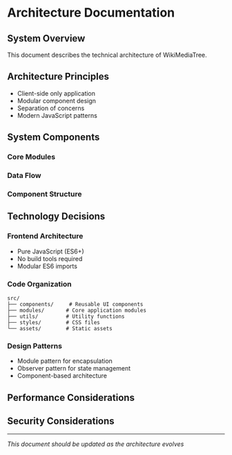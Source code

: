 # Architecture Documentation

## System Overview
This document describes the technical architecture of WikiMediaTree.

## Architecture Principles
- Client-side only application
- Modular component design
- Separation of concerns
- Modern JavaScript patterns

## System Components

### Core Modules
<!-- Define main application modules -->

### Data Flow
<!-- Describe how data moves through the system -->

### Component Structure
<!-- Define how components are organized -->

## Technology Decisions

### Frontend Architecture
- Pure JavaScript (ES6+)
- No build tools required
- Modular ES6 imports

### Code Organization
```
src/
├── components/     # Reusable UI components
├── modules/       # Core application modules
├── utils/         # Utility functions
├── styles/        # CSS files
└── assets/        # Static assets
```

### Design Patterns
- Module pattern for encapsulation
- Observer pattern for state management
- Component-based architecture

## Performance Considerations
<!-- Define performance requirements and strategies -->

## Security Considerations
<!-- Define security measures and best practices -->

---
*This document should be updated as the architecture evolves*